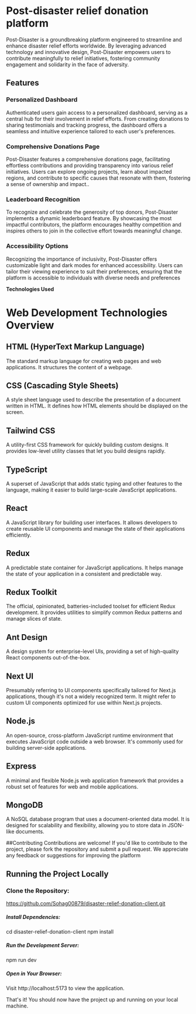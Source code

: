 # <b>Post-disaster relief donation platform</b>

Post-Disaster is a groundbreaking platform engineered to streamline and enhance disaster relief efforts worldwide. By leveraging advanced technology and innovative design, Post-Disaster empowers users to contribute meaningfully to relief initiatives, fostering community engagement and solidarity in the face of adversity.

## Features

### Personalized Dashboard
Authenticated users gain access to a personalized dashboard, serving as a central hub for their involvement in relief efforts. From creating donations to sharing testimonials and tracking progress, the dashboard offers a seamless and intuitive experience tailored to each user's preferences.

### Comprehensive Donations Page
Post-Disaster features a comprehensive donations page, facilitating effortless contributions and providing transparency into various relief initiatives. Users can explore ongoing projects, learn about impacted regions, and contribute to specific causes that resonate with them, fostering a sense of ownership and impact..

### Leaderboard Recognition
 To recognize and celebrate the generosity of top donors, Post-Disaster implements a dynamic leaderboard feature. By showcasing the most impactful contributors, the platform encourages healthy competition and inspires others to join in the collective effort towards meaningful change.

### Accessibility Options
Recognizing the importance of inclusivity, Post-Disaster offers customizable light and dark modes for enhanced accessibility. Users can tailor their viewing experience to suit their preferences, ensuring that the platform is accessible to individuals with diverse needs and preferences

<b>Technologies Used</b>

# Web Development Technologies Overview

## HTML (HyperText Markup Language)

The standard markup language for creating web pages and web applications. It structures the content of a webpage.

## CSS (Cascading Style Sheets)

A style sheet language used to describe the presentation of a document written in HTML. It defines how HTML elements should be displayed on the screen.

## Tailwind CSS

A utility-first CSS framework for quickly building custom designs. It provides low-level utility classes that let you build designs rapidly.

## TypeScript

A superset of JavaScript that adds static typing and other features to the language, making it easier to build large-scale JavaScript applications.

## React

A JavaScript library for building user interfaces. It allows developers to create reusable UI components and manage the state of their applications efficiently.


## Redux

A predictable state container for JavaScript applications. It helps manage the state of your application in a consistent and predictable way.

## Redux Toolkit

The official, opinionated, batteries-included toolset for efficient Redux development. It provides utilities to simplify common Redux patterns and manage slices of state.

## Ant Design

A design system for enterprise-level UIs, providing a set of high-quality React components out-of-the-box.

## Next UI

Presumably referring to UI components specifically tailored for Next.js applications, though it's not a widely recognized term. It might refer to custom UI components optimized for use within Next.js projects.

## Node.js

An open-source, cross-platform JavaScript runtime environment that executes JavaScript code outside a web browser. It's commonly used for building server-side applications.

## Express

A minimal and flexible Node.js web application framework that provides a robust set of features for web and mobile applications.

## MongoDB

A NoSQL database program that uses a document-oriented data model. It is designed for scalability and flexibility, allowing you to store data in JSON-like documents.

##Contributing
Contributions are welcome! If you'd like to contribute to the project, please fork the repository and submit a pull request. We appreciate any feedback or suggestions for improving the platform

## Running the Project Locally

### Clone the Repository:

https://github.com/Sohag00879/disaster-relief-donation-client.git



<h5>Install Dependencies:</h1>

cd disaster-relief-donation-client
npm install

<h5>Run the Development Server:</h5>

npm run dev

<h5>Open in Your Browser:</h5>

Visit http://localhost:5173 to view the application.

That's it! You should now have the project up and running on your local machine.


